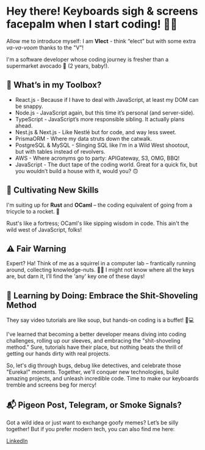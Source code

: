 # Hey there! Keyboards sigh & screens facepalm when I start coding! 👋🚀

Allow me to introduce myself: I am **Vlect** - think “elect” but with some extra *va-va-voom* thanks to the "V"!

I'm a software developer whose coding journey is fresher than a supermarket avocado 🥑 (2 years, baby!).

## 🧰 What’s in my Toolbox?
* React.js - Because if I have to deal with JavaScript, at least my DOM can be snappy.
* Node.js - JavaScript again, but this time it’s personal (and server-side).
* TypeScript - JavaScript’s more responsible sibling. It actually plans ahead.
* Nest.js & Next.js - Like Nestlé but for code, and way less sweet.
* PrismaORM - Where my data struts down the catwalk.
* PostgreSQL & MySQL - Slinging SQL like I’m in a Wild West shootout, but with tables instead of revolvers.
* AWS - Where acronyms go to party: APIGateway, S3, OMG, BBQ!
* JavaScript - The duct tape of the coding world. Great for a quick fix, but you wouldn’t build a house with it, would you? 🙃

## 🌱 Cultivating New Skills
I'm suiting up for **Rust** and **OCaml** – the coding equivalent of going from a tricycle to a rocket. 🚀

Rust's like a fortress; OCaml's like sipping wisdom in code. This ain't the wild west of JavaScript, folks!

## ⚠️ Fair Warning
Expert? Ha! Think of me as a squirrel in a computer lab – frantically running around, collecting knowledge-nuts. 🌰💡
I might not know where all the keys are, but darn it, I’ll find the 'any' key one of these days!

## 🚀 Learning by Doing: Embrace the Shit-Shoveling Method

They say video tutorials are like soup, but hands-on coding is a buffet! 🍲💻

I've learned that becoming a better developer means diving into coding challenges, rolling up our sleeves, and embracing the "shit-shoveling method." Sure, tutorials have their place, but nothing beats the thrill of getting our hands dirty with real projects.

So, let's dig through bugs, debug like detectives, and celebrate those "Eureka!" moments. Together, we'll conquer new technologies, build amazing projects, and unleash incredible code. Time to make our keyboards tremble and screens beg for mercy!

## 📬 Pigeon Post, Telegram, or Smoke Signals?
Got a wild idea or just want to exchange goofy memes? Let’s be silly together! But if you prefer modern tech, you can also find me here:

[LinkedIn](https://www.linkedin.com/in/juan-manuel-fernandez-7a371b1b8)
